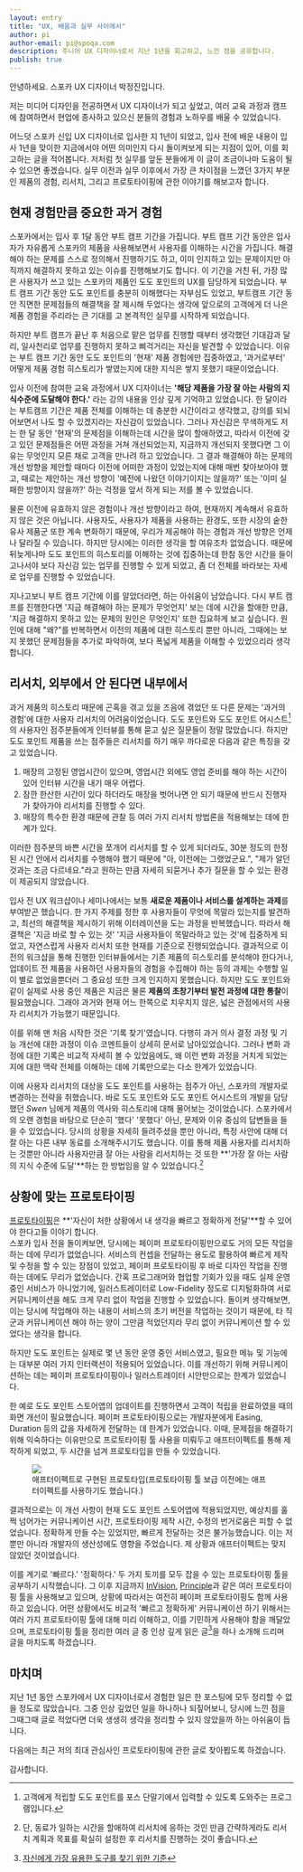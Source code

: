 ```yaml
---
layout: entry
title: "UX, 배움과 실무 사이에서"
author: pi
author-email: pi@spoqa.com
description: 주니어 UX 디자이너로서 지난 1년을 회고하고, 느낀 점을 공유합니다.
publish: true
---
```

안녕하세요. 스포카 UX 디자이너 박정진입니다.

저는 미디어 디자인을 전공하면서 UX 디자이너가 되고 싶었고, 여러 교육 과정과 캠프에 참여하면서 현업에 종사하고 있으신 분들의 경험과 노하우를 배울 수 있었습니다.

어느덧 스포카 신입 UX 디자이너로 입사한 지 1년이 되었고, 입사 전에 배운 내용이 입사 1년을 맞이한 지금에서야 어떤 의미인지 다시 돌이켜보게 되는 지점이 있어, 이를 회고하는 글을 적어봅니다. 저처럼 첫 실무를 앞둔 분들에게 이 글이 조금이나마 도움이 될 수 있으면 좋겠습니다. 실무 이전과 실무 이후에서 가장 큰 차이점을 느꼈던 3가지 부분인 제품의 경험, 리서치, 그리고 프로토타이핑에 관한 이야기를 해보고자 합니다.


## 현재 경험만큼 중요한 과거 경험 

스포카에서는 입사 후 1달 동안 부트 캠프 기간을 가집니다. 부트 캠프 기간 동안은 입사자가 자유롭게 스포카의 제품을 사용해보면서 사용자를 이해하는 시간을 가집니다. 해결해야 하는 문제를 스스로 정의해서 진행하기도 하고, 이미 인지하고 있는 문제이지만 아직까지 해결하지 못하고 있는 이슈를 진행해보기도 합니다. 이 기간을 거친 뒤, 가장 많은 사용자가 쓰고 있는 스포카의 제품인 도도 포인트의 UX를 담당하게 되었습니다. 부트 캠프 기간 동안 도도 포인트를 충분히 이해했다는 자부심도 있었고, 부트캠프 기간 동안 직면한 문제점들의 해결책을 잘 제시해 두었다는 생각에 앞으로의 고객에게 더 나은 제품 경험을 주리라는 큰 기대를 고 본격적인 실무를 시작하게 되었습니다.

하지만 부트 캠프가 끝난 후 처음으로 맡은 업무를 진행할 때부터 생각했던 기대감과 달리, 일사천리로 업무를 진행하지 못하고 삐걱거리는 자신을 발견할 수 있었습니다. 이유는 부트 캠프 기간 동안 도도 포인트의 '현재' 제품 경험에만 집중하였고, '과거로부터' 어떻게 제품 경험 히스토리가 쌓였는지에 대한 지식은 쌓지 못했기 때문이었습니다. 

입사 이전에 참여한 교육 과정에서 UX 디자이너는 **'해당 제품을 가장 잘 아는 사람의 지식수준에 도달해야 한다.'** 라는 강의 내용을 인상 깊게 기억하고 있었습니다. 한 달이라는 부트캠프 기간은 제품 전체를 이해하는 데 충분한 시간이라고 생각했고, 강의를 되뇌어보면서 나도 할 수 있겠지라는 자신감이 있었습니다. 그러나 자신감은 무색하게도 저는 한 달 동안 '현재'의 문제점을 이해하는데 시간을 많이 할애하였고, 따라서 이전에 갖고 있던 문제점들은 어떤 과정을 거쳐 개선되었는지, 지금까지 개선되지 못했다면 그 이유는 무엇인지 모른 채로 고객을 만나려 하고 있었습니다. 그 결과 해결해야 하는 문제의 개선 방향을 제안할 때마다 이전에 어떠한 과정이 있었는지에 대해 매번 찾아보아야 했고, 때로는 제안하는 개선 방향이 '예전에 나왔던 이야기이지는 않을까?' 또는 '이미 실패한 방향이지 않을까?' 하는 걱정을 앞서 하게 되는 저를 볼 수 있었습니다.

물론 이전에 유효하지 않은 경험이나 개선 방향이라고 하여, 현재까지 계속해서 유효하지 않은 것은 아닙니다. 사용자도, 사용자가 제품을 사용하는 환경도, 또한 시장의 숱한 유사 제품군 또한 계속 변화하기 때문에, 우리가 제공해야 하는 경험과 개선 방향은 언제나 달라질 수 있습니다. 하지만 당시에는 이러한 생각을 할 여유조차 없었습니다. 때문에 뒤늦게나마 도도 포인트의 히스토리를 이해하는 것에 집중하는데 한참 동안 시간을 들이고나서야 보다 자신감 있는 업무를 진행할 수 있게 되었고, 좀 더 전체를 바라보는 자세로 업무를 진행할 수 있었습니다.

지나고보니 부트 캠프 기간에 이를 알았더라면, 하는 아쉬움이 남았습니다. 다시 부트 캠프를 진행한다면 '지금 해결해야 하는 문제가 무엇언지' 보는 데에 시간을 할애한 만큼, '지금 해결하지 못하고 있는 문제의 원인은 무엇인지' 또한 집요하게 보고 싶습니다. 원인에 대해 "왜?"를 반복하면서 이전의 제품에 대한 히스토리 뿐만 아니라, 그때에는 보지 못했던 문제점들을 추가로 파악하여, 보다 폭넓게 제품을 이해할 수 있었으리라 생각합니다.


## 리서치, 외부에서 안 된다면 내부에서

과거 제품의 히스토리 때문에 곤혹을 겪고 있을 즈음에 겪었던 또 다른 문제는 '과거의 경험'에 대한 사용자 리서치의 어려움이었습니다. 도도 포인트와 도도 포인트 어시스트[^1]의 사용자인 점주분들에게 인터뷰를 통해 묻고 싶은 질문들이 정말 많았습니다. 하지만 도도 포인트 제품을 쓰는 점주들은 리서치를 하기 매우 까다로운 다음과 같은 특징을 갖고 있었습니다.

1. 매장의 고정된 영업시간이 있으며, 영업시간 외에도 영업 준비를 해야 하는 시간이 있어 인터뷰 시간을 내기 매우 어렵다.
2. 잠깐 한산한 시간이 있다 하더라도 매장을 벗어나면 안 되기 때문에 반드시 진행자가 찾아가야 리서치를 진행할 수 있다.
3. 매장의 특수한 환경 때문에 관찰 등 여러 가지 리서치 방법론을 적용해보는 데에 한계가 있다.

이러한 점주분의 바쁜 시간을 쪼개어 리서치를 할 수 있게 되더라도, 30분 정도의 한정된 시간 안에서 리서치를 수행해야 했기 때문에 "아, 이전에는 그랬었군요.", "제가 알던 것과는 조금 다르네요."라고 원하는 만큼 자세히 되묻거나 추가 질문을 할 수 있는 환경이 제공되지 않았습니다. 

입사 전 UX 워크샵이나 세미나에서는 보통 **새로운 제품이나 서비스를 설계하는 과제**를 부여받곤 했습니다. 한 가지 주제를 정한 후 사용자들이 무엇에 목말라 있는지를 발견하고, 최선의 해결책을 제시하기 위해 이터레이션을 도는 과정을 반복했습니다. 따라서 해결책은 '지금 바로 할 수 있는 것' '지금 사용자들이 목말라하고 있는 것'에 집중하게 되었고, 자연스럽게 사용자 리서치 또한 현재를 기준으로 진행되었습니다. 결과적으로 이전의 워크샵을 통해 진행한 인터뷰들에서는 기존 제품의 히스토리를 분석해야 한다거나, 업데이트 전 제품을 사용하던 사용자들의 경험을 수집해야 하는 등의 과제는 수행할 일이 별로 없었을뿐더러 그 중요성 또한 크게 인지하지 못했습니다. 하지만 도도 포인트와 같이 실제로 사용 중인 제품은 지금은 물론 **제품의 초창기부터 발전 과정에 대한 통찰**이 필요했습니다. 그래야 과거와 현재 어느 한쪽으로 치우치지 않은, 넓은 관점에서의 사용자 리서치가 가능했기 때문입니다.

이를 위해 맨 처음 시작한 것은 '기록 찾기'였습니다. 다행히 과거 의사 결정 과정 및 기능 개선에 대한 과정이 이슈 코멘트들이 상세히 문서로 남아있었습니다. 그러나 변화 과정에 대한 기록은 비교적 자세히 볼 수 있었음에도, 왜 이런 변화 과정을 거치게 되었는지에 대한 맥락 전체를 이해하는 데에 기록만으로는 다소 한계가 있었습니다.

이에 사용자 리서치의 대상을 도도 포인트를 사용하는 점주가 아닌, 스포카의 개발자로 변경하는 전략을 취했습니다. 바로 도도 포인트와 도도 포인트 어시스트의 개발을 담당했던 *Swen* 님에게 제품의 역사와 히스토리에 대해 물어보는 것이었습니다. 스포카에서의 오랜 경험을 바탕으로 단순히 '했다' '못했다' 아닌, 문제와 이유 중심의 답변들을 들을 수 있었습니다. 당시의 상황을 자세히 들려주셨을 뿐만 아니라, 특정 사안에 대해 더 잘 아는 다른 내부 동료를 소개해주시기도 했습니다. 이를 통해 제품 사용자를 리서치하는 것뿐만 아니라 사용자만큼 잘 아는 사람을 리서치하는 것 또한 **'가장 잘 아는 사람의 지식 수준에 도달'**하는 한 방법임을 알 수 있었습니다.[^2]


## 상황에 맞는 프로토타이핑
[프로토타이핑](https://spoqa.github.io/2013/02/06/Prototyping.html)은 **'자신이 처한 상황에서 내 생각을 빠르고 정확하게 전달'**할 수 있어야 한다고들 이야기 합니다.  
스포카 입사 전을 돌이켜보면, 당시에는 페이퍼 프로토타이핑만으로도 거의 모든 작업을 하는 데에 무리가 없었습니다. 서비스의 컨셉을 전달하는 용도로 활용하여 빠르게 제작 및 수정을 할 수 있는 장점이 있었고, 페이퍼 프로토타이핑 후 바로 디자인 작업을 진행하는 데에도 무리가 없었습니다. 간혹 프로그래머와 협업할 기회가 있을 때도 실제 운영 중인 서비스가 아니었기에, 일러스트레이터로 Low-Fidelity 정도로 디지털화하여 서로 커뮤니케이션을 해도 크게 무리 없이 작업을 진행할 수 있었습니다. 돌이켜 생각해보면, 이는 당시에 작업해야 하는 내용이 서비스의 초기 버전을 작업하는 것이기 때문에, 타 직군과 커뮤니케이션 해야 하는 양이 그만큼 적었던지라 무리 없이 커뮤니케이션 할 수 있었다는 생각을 합니다.

하지만 도도 포인트는 실제로 몇 년 동안 운영 중인 서비스였고, 필요한 메뉴 및 기능에는 대부분 여러 가지 인터랙션이 적용되어 있었습니다. 이를 개선하기 위해 커뮤니케이션하는 데는 페이퍼 프로토타이핑이나 일러스트레이터 시안만으로는 한계가 있었습니다.

한 예로 도도 포인트 스토어앱의 업데이트를 진행하면서 고객이 적립을 완료하였을 때의 화면 개선이 필요했습니다. 페이퍼 프로토타이핑으로는 개발자분에게 Easing, Duration 등의 값을 자세하게 전달하는 데 한계가 있었습니다. 이때, 문제점을 해결하기 위해 익숙하다는 이유만으로 프로토타이핑 툴 사용을 미뤄두고 애프터이펙트를 통해 제작하게 되었고, 두 시간을 넘겨 프로토타입을 만들 수 있었습니다. 

<figure>
<img src="/images/2016-03-31/prototype.gif"
style="margin-right:auto; margin-left:auto;" />
<figcaption>애프터이펙트로 구현된 프로토타입(프로토타이핑 툴 보급 이전에는 애프터이펙트를 사용하기도 했습니다.)</figcaption>
</figure>

결과적으로는 이 개선 사항이 현재 도도 포인트 스토어앱에 적용되었지만, 예상치를 훌쩍 넘어가는 커뮤니케이션 시간, 프로토타이핑 제작 시간, 수정의 번거로움은 피할 수 없었습니다.  정확하게 만들 수는 있었지만, 빠르게 전달하는 것은 불가능했습니다. 이는 저뿐만 아니라 개발자의 생산성에도 영향을 주었습니다. 제 상황과 애프터이펙트는 맞지 않았던 것이었습니다.

이를 계기로 '빠르다.' '정확하다.' 두 가지 토끼를 모두 잡을 수 있는 프로토타이핑 툴을 공부하기 시작했습니다. 그 이후 지금까지 [InVision](https://www.invisionapp.com/?quotes=true), [Principle](http://principleformac.com/)과 같은 여러 프로토타이핑 툴을 사용해보고 있으며, 상황에 따라서는 여전히 페이퍼 프로토타이핑도 함께 사용하고 있습니다. 어떤 상황에서도 비교적 '빠르고 정확하게' 커뮤니케이션 하기 위해서는 여러 가지 프로토타이핑 툴에 대해 미리 이해하고, 이를 기민하게 사용해야 함을 깨달았으며, 프로토타이핑 툴을 정리한 여러 글 중 인상 깊게 읽은 글[^3]을 하나 소개해 드리며 글을 마치도록 하겠습니다.



## 마치며
지난 1년 동안 스포카에서 UX 디자이너로서 경험한 일은 한 포스팅에 모두 정리할 수 없을 정도로 많았습니다. 그중 인상 깊었던 일을 하나하나 되짚어보니, 당시에 느낀 점을 그때그때 글로 적었다면 더욱 생생히 생각을 정리할 수 있지 않았을까 하는 아쉬움이 듭니다. 

다음에는 최근 저의 최대 관심사인 프로토타이핑에 관한 글로 찾아뵙도록 하겠습니다.

감사합니다.


[^1]: 고객에게 적립할 도도 포인트를 포스 단말기에서 입력할 수 있도록 도와주는 프로그램입니다.

[^2]: 단, 동료가 일하는 시간을 할애하여 리서치에 응하는 것인 만큼 간략하게라도 리서치 계획과 목표를 확실히 설정한 후 리서치를 진행하는 것이 좋습니다.

[^3]: [자신에게 가장 유용한 도구를 찾기 위한 기준](https://brunch.co.kr/@jihere1001/5)
